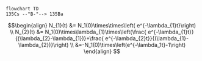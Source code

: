 
```mermaid 
flowchart TD
135Cs --"B-"--> 135Ba
```
$$\begin{align}
N_{1}(t) &= N_1(0)\times\times\left( e^{-\lambda_{1}t}\right) \\
N_{2}(t) &= N_1(0)\times\lambda_{1}\times\left(\frac{ e^{-\lambda_{1}t}}{(\lambda_{2}-\lambda_{1})}+\frac{ e^{-\lambda_{2}t}}{(\lambda_{1}-\lambda_{2})}\right) \\
&=-N_1(0)\times\left(e^{-\lambda_1t}-1\right)
\end{align}
$$
